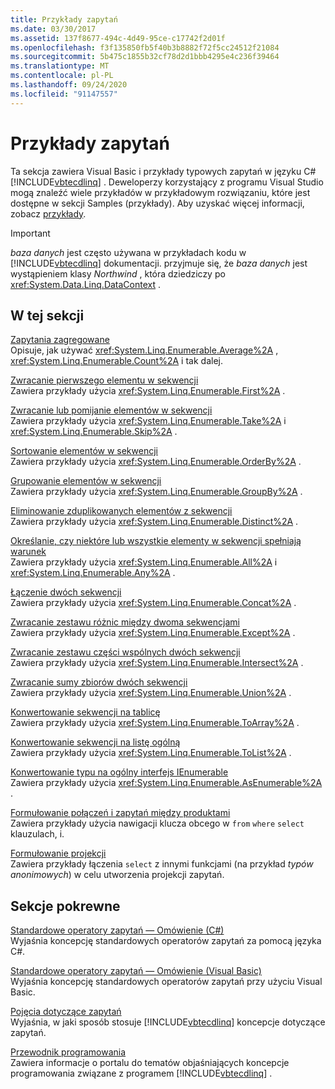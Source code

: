 ```yaml
---
title: Przykłady zapytań
ms.date: 03/30/2017
ms.assetid: 137f8677-494c-4d49-95ce-c17742f2d01f
ms.openlocfilehash: f3f135850fb5f40b3b8882f72f5cc24512f21084
ms.sourcegitcommit: 5b475c1855b32cf78d2d1bbb4295e4c236f39464
ms.translationtype: MT
ms.contentlocale: pl-PL
ms.lasthandoff: 09/24/2020
ms.locfileid: "91147557"
---
```

# <a name="query-examples"></a>Przykłady zapytań

Ta sekcja zawiera Visual Basic i przykłady typowych zapytań w języku C# [!INCLUDE[vbtecdlinq](../../../../../../includes/vbtecdlinq-md.md)] . Deweloperzy korzystający z programu Visual Studio mogą znaleźć wiele przykładów w przykładowym rozwiązaniu, które jest dostępne w sekcji Samples (przykłady). Aby uzyskać więcej informacji, zobacz [przykłady](samples.md).  
  
> [!IMPORTANT]
> *baza danych* jest często używana w przykładach kodu w [!INCLUDE[vbtecdlinq](../../../../../../includes/vbtecdlinq-md.md)] dokumentacji. przyjmuje się, że *baza danych* jest wystąpieniem klasy *Northwind* , która dziedziczy po <xref:System.Data.Linq.DataContext> .  
  
## <a name="in-this-section"></a>W tej sekcji  

 [Zapytania zagregowane](aggregate-queries.md)  
 Opisuje, jak używać <xref:System.Linq.Enumerable.Average%2A> , <xref:System.Linq.Enumerable.Count%2A> i tak dalej.  
  
 [Zwracanie pierwszego elementu w sekwencji](return-the-first-element-in-a-sequence.md)  
 Zawiera przykłady użycia <xref:System.Linq.Enumerable.First%2A> .  
  
 [Zwracanie lub pomijanie elementów w sekwencji](return-or-skip-elements-in-a-sequence.md)  
 Zawiera przykłady użycia <xref:System.Linq.Enumerable.Take%2A> i <xref:System.Linq.Enumerable.Skip%2A> .  
  
 [Sortowanie elementów w sekwencji](sort-elements-in-a-sequence.md)  
 Zawiera przykłady użycia <xref:System.Linq.Enumerable.OrderBy%2A> .  
  
 [Grupowanie elementów w sekwencji](group-elements-in-a-sequence.md)  
 Zawiera przykłady użycia <xref:System.Linq.Enumerable.GroupBy%2A> .  
  
 [Eliminowanie zduplikowanych elementów z sekwencji](eliminate-duplicate-elements-from-a-sequence.md)  
 Zawiera przykłady użycia <xref:System.Linq.Enumerable.Distinct%2A> .  
  
 [Określanie, czy niektóre lub wszystkie elementy w sekwencji spełniają warunek](determine-if-any-or-all-elements-in-a-sequence-satisfy-a-condition.md)  
 Zawiera przykłady użycia <xref:System.Linq.Enumerable.All%2A> i <xref:System.Linq.Enumerable.Any%2A> .  
  
 [Łączenie dwóch sekwencji](concatenate-two-sequences.md)  
 Zawiera przykłady użycia <xref:System.Linq.Enumerable.Concat%2A> .  
  
 [Zwracanie zestawu różnic między dwoma sekwencjami](return-the-set-difference-between-two-sequences.md)  
 Zawiera przykłady użycia <xref:System.Linq.Enumerable.Except%2A> .  
  
 [Zwracanie zestawu części wspólnych dwóch sekwencji](return-the-set-intersection-of-two-sequences.md)  
 Zawiera przykłady użycia <xref:System.Linq.Enumerable.Intersect%2A> .  
  
 [Zwracanie sumy zbiorów dwóch sekwencji](return-the-set-union-of-two-sequences.md)  
 Zawiera przykłady użycia <xref:System.Linq.Enumerable.Union%2A> .  
  
 [Konwertowanie sekwencji na tablicę](convert-a-sequence-to-an-array.md)  
 Zawiera przykłady użycia <xref:System.Linq.Enumerable.ToArray%2A> .  
  
 [Konwertowanie sekwencji na listę ogólną](convert-a-sequence-to-a-generic-list.md)  
 Zawiera przykłady użycia <xref:System.Linq.Enumerable.ToList%2A> .  
  
 [Konwertowanie typu na ogólny interfejs IEnumerable](convert-a-type-to-a-generic-ienumerable.md)  
 Zawiera przykłady użycia <xref:System.Linq.Enumerable.AsEnumerable%2A> .  
  
 [Formułowanie połączeń i zapytań między produktami](formulate-joins-and-cross-product-queries.md)  
 Zawiera przykłady użycia nawigacji klucza obcego w `from` `where` `select` klauzulach, i.  
  
 [Formułowanie projekcji](formulate-projections.md)  
 Zawiera przykłady łączenia `select` z innymi funkcjami (na przykład *typów anonimowych*) w celu utworzenia projekcji zapytań.  
  
## <a name="related-sections"></a>Sekcje pokrewne  

 [Standardowe operatory zapytań — Omówienie (C#)](../../../../../csharp/programming-guide/concepts/linq/standard-query-operators-overview.md)  
 Wyjaśnia koncepcję standardowych operatorów zapytań za pomocą języka C#.  
  
 [Standardowe operatory zapytań — Omówienie (Visual Basic)](../../../../../visual-basic/programming-guide/concepts/linq/standard-query-operators-overview.md)  
 Wyjaśnia koncepcję standardowych operatorów zapytań przy użyciu Visual Basic.  
  
 [Pojęcia dotyczące zapytań](query-concepts.md)  
 Wyjaśnia, w jaki sposób stosuje [!INCLUDE[vbtecdlinq](../../../../../../includes/vbtecdlinq-md.md)] koncepcje dotyczące zapytań.  
  
 [Przewodnik programowania](programming-guide.md)  
 Zawiera informacje o portalu do tematów objaśniających koncepcje programowania związane z programem [!INCLUDE[vbtecdlinq](../../../../../../includes/vbtecdlinq-md.md)] .
